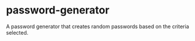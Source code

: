 # password-generator
A password generator that creates random passwords based on the criteria selected.
